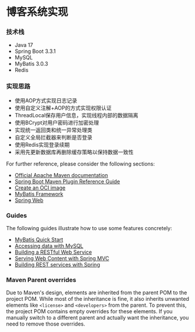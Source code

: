 # 博客系统实现

### 技术栈
- Java 17
- Spring Boot 3.3.1
- MySQL
- MyBatis 3.0.3
- Redis

### 实现思路
- 使用AOP方式实现日志记录
- 使用自定义注解+AOP的方式实现权限认证
- ThreadLocal保存用户信息，实现线程内部的数据隔离
- 使用BCrypt对用户密码进行加密处理
- 实现统一返回类和统一异常处理类
- 自定义全局拦截器来判断是否登录
- 使用Redis实现登录续期
- 采用先更新数据库再删除缓存策略以保持数据一致性

For further reference, please consider the following sections:

* [Official Apache Maven documentation](https://maven.apache.org/guides/index.html)
* [Spring Boot Maven Plugin Reference Guide](https://docs.spring.io/spring-boot/docs/3.3.1/maven-plugin/reference/html/)
* [Create an OCI image](https://docs.spring.io/spring-boot/docs/3.3.1/maven-plugin/reference/html/#build-image)
* [MyBatis Framework](https://mybatis.org/spring-boot-starter/mybatis-spring-boot-autoconfigure/)
* [Spring Web](https://docs.spring.io/spring-boot/docs/3.3.1/reference/htmlsingle/index.html#web)

### Guides

The following guides illustrate how to use some features concretely:

* [MyBatis Quick Start](https://github.com/mybatis/spring-boot-starter/wiki/Quick-Start)
* [Accessing data with MySQL](https://spring.io/guides/gs/accessing-data-mysql/)
* [Building a RESTful Web Service](https://spring.io/guides/gs/rest-service/)
* [Serving Web Content with Spring MVC](https://spring.io/guides/gs/serving-web-content/)
* [Building REST services with Spring](https://spring.io/guides/tutorials/rest/)

### Maven Parent overrides

Due to Maven's design, elements are inherited from the parent POM to the project POM.
While most of the inheritance is fine, it also inherits unwanted elements like `<license>` and `<developers>` from the
parent.
To prevent this, the project POM contains empty overrides for these elements.
If you manually switch to a different parent and actually want the inheritance, you need to remove those overrides.


